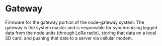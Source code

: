 # Gateway

Firmware for the gateway portion of the node-gateway system.  The gateway is the system master and is responsible for 
synchronizing logged data from the node units (through LoRa radio), storing that data on a local SD card, and pushing that data to 
a server via cellular modem.
